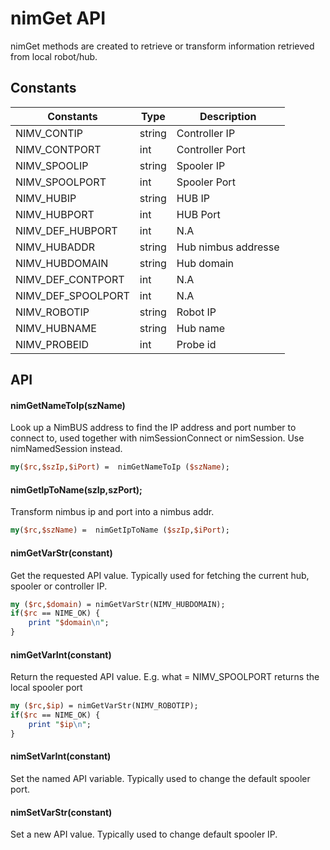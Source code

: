 # nimGet API

nimGet methods are created to retrieve or transform information retrieved from local robot/hub.

## Constants 

| Constants | Type | Description |
| --- | --- | --- |
| NIMV_CONTIP | string | Controller IP |
| NIMV_CONTPORT | int | Controller Port |
| NIMV_SPOOLIP | string | Spooler IP |
| NIMV_SPOOLPORT | int | Spooler Port |
| NIMV_HUBIP | string | HUB IP |
| NIMV_HUBPORT | int | HUB Port | 
| NIMV_DEF_HUBPORT | int | N.A |
| NIMV_HUBADDR | string | Hub nimbus addresse | 
| NIMV_HUBDOMAIN | string | Hub domain |
| NIMV_DEF_CONTPORT | int | N.A |
| NIMV_DEF_SPOOLPORT | int | N.A |
| NIMV_ROBOTIP | string | Robot IP |
| NIMV_HUBNAME | string | Hub name |
| NIMV_PROBEID | int | Probe id | 

## API 

#### nimGetNameToIp(szName)

Look up a NimBUS address to find the IP address and port number to connect to, used together with
nimSessionConnect or nimSession. Use nimNamedSession instead.

```perl
my($rc,$szIp,$iPort) =  nimGetNameToIp ($szName);
```

#### nimGetIpToName(szIp,szPort);

Transform nimbus ip and port into a nimbus addr.

```perl
my($rc,$szName) =  nimGetIpToName ($szIp,$iPort);
```


#### nimGetVarStr(constant) 

Get the requested API value. Typically used for fetching the current hub, spooler or controller IP.

```perl
my ($rc,$domain) = nimGetVarStr(NIMV_HUBDOMAIN);
if($rc == NIME_OK) {
    print "$domain\n";
}
```

#### nimGetVarInt(constant)

Return the requested API value. E.g. what = NIMV_SPOOLPORT returns the local spooler port

```perl
my ($rc,$ip) = nimGetVarStr(NIMV_ROBOTIP);
if($rc == NIME_OK) {
    print "$ip\n";
}
```

#### nimSetVarInt(constant) 

Set the named API variable. Typically used to change the default spooler port.

#### nimSetVarStr(constant) 

Set a new API value. Typically used to change default spooler IP.

